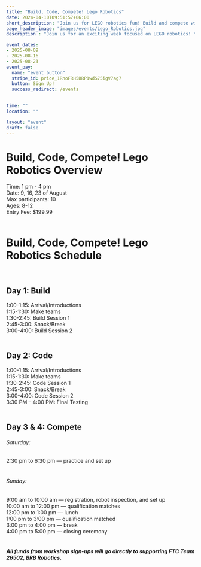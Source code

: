 ```yaml
---
title: "Build, Code, Compete! Lego Robotics"
date: 2024-04-10T09:51:57+06:00
short_description: "Join us for LEGO robotics fun! Build and compete with your own robots in teams. Perfect for all skill levels!"
page_header_image: "images/events/Lego_Robotics.jpg"
description : "Join us for an exciting week focused on LEGO robotics! You’ll work in teams to design and build your own LEGO robots for fun challenges. With guidance from experienced mentors, you'll explore teamwork and problem-solving skills while bringing your creations to life. The camp culminates in a thrilling competition where you can showcase your robots. Perfect for all skill levels—come build with us!"

event_dates: 
- 2025-08-09
- 2025-08-16
- 2025-08-23
event_pay:
  name: "event button"
  stripe_id: price_1RnoFRH5BRP1wdS75igV7ag7
  button: Sign Up!
  success_redirect: /events
  

time: ""
location: ""

layout: "event"
draft: false
---
```



<h1>Build, Code, Compete! Lego Robotics Overview</h1>

<div>
  Time: 1 pm - 4 pm 
</div>

<div>
  Date: 9, 16, 23 of August 
</div>

<div>
  Max participants: 10
</div>

<div>
  Ages: 8-12 
</div>

<div>
  Entry Fee: $199.99
</div>

</br>
<h1>Build, Code, Compete! Lego Robotics Schedule</h1>

<div class="day-section">
  </br>
  <h2>Day 1: Build</h2>

  <div class="time-slot">
    1:00-1:15: Arrival/Introductions 
  </div>

  <div class="time-slot">
    1:15-1:30: Make teams
  </div>

  <div class="time-slot break">
    1:30-2:45: Build Session 1
  </div>

  <div class="time-slot">
    2:45-3:00: Snack/Break
  </div>
  
  <div class="time-slot">
    3:00-4:00: Build Session 2
  </div>
</div>

<div class="day-section">
  </br>
  <h2>Day 2: Code</h2>

  <div class="time-slot">
    1:00-1:15: Arrival/Introductions
  </div>

  <div class="time-slot">
    1:15-1:30: Make teams
  </div>

  <div class="time-slot">
    1:30-2:45: Code Session 1
  </div>

  <div class="time-slot break">
    2:45-3:00: Snack/Break
  </div>
  
  <div class="time-slot break">
    3:00-4:00: Code Session 2
  </div>

  <div class="time-slot">
    3:30 PM – 4:00 PM: Final Testing 
  </div>
</div>

<div class="day-section">
    </br>
    <h2>Day 3 & 4: Compete</h2>
    <div class="time-slot">
    <h6>Saturday:</h6>
    <div class="time-slot">
        2:30 pm to 6:30 pm — practice and set up
        </div>
    </div>
    <div class="time-slot">
        </br>
        <h6>Sunday:</h6>
        <div class="time-slot">
            9:00 am to 10:00 am — registration, robot inspection, and set up
        </div>
        <div class="time-slot">
            10:00 am to 12:00 pm — qualification matches
        </div>
        <div class="time-slot">
            12:00 pm to 1:00 pm — lunch
        </div>
        <div class="time-slot break">
            1:00 pm to 3:00 pm — qualification matched
        </div>
        <div class="time-slot">
            3:00 pm to 4:00 pm — break
        </div>
        <div class="time-slot">
            4:00 pm to 5:00 pm — closing ceremony
        </div>
</div>

<div>
    </br>
    <h5> All funds from workshop sign-ups will go directly to supporting FTC Team 26502, BRB Robotics.<h5>
</div>